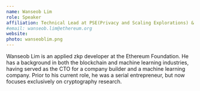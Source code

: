 ```yaml
---
name: Wanseob Lim
role: Speaker
affiliation: Technical Lead at PSE(Privacy and Scaling Explorations) & Steward of General Eco-dev @ Ethereum Foundation
#email: wanseob.lim@ethereum.org
website: 
photo: wanseoblim.png
---
```


Wanseob Lim is an applied zkp developer at the Ethereum Foundation. He has a background in both the blockchain and machine learning industries, having served as the CTO for a company builder and a machine learning company. Prior to his current role, he was a serial entrepreneur, but now focuses exclusively on cryptography research.
